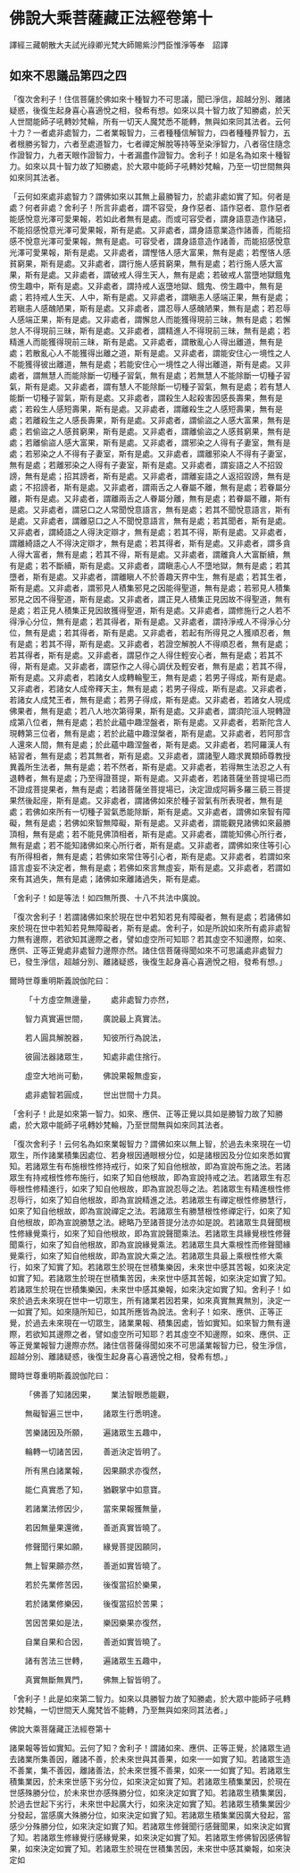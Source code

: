 # 佛說大乘菩薩藏正法經卷第十

譯經三藏朝散大夫試光祿卿光梵大師賜紫沙門臣惟淨等奉　詔譯

## 如來不思議品第四之四 

「復次舍利子！住信菩薩於佛如來十種智力不可思議，聞已淨信，超越分別、離諸疑惑，後復生起身喜心喜適悅之相，發希有想。如來以具十智力故了知勝處，於天人世間能師子吼轉妙梵輪，所有一切天人魔梵悉不能轉，無與如來同其法者。云何十力？一者處非處智力，二者業報智力，三者種種信解智力，四者種種界智力，五者根勝劣智力，六者至處道智力，七者禪定解脫等持等至染淨智力，八者宿住隨念作證智力，九者天眼作證智力，十者漏盡作證智力。舍利子！如是名為如來十種智力。如來以具十智力故了知勝處，於大眾中能師子吼轉妙梵輪，乃至一切世間無與如來同其法者。

「云何如來處非處智力？謂佛如來以其無上最勝智力，於處非處如實了知。何者是處？何者非處？舍利子！所言非處者，謂不容受，身作惡者、語作惡者、意作惡者能感悅意光澤可愛果報，若如此者無有是處。而或可容受者，謂身語意造作諸惡，不能招感悅意光澤可愛果報，斯有是處。又非處者，謂身語意業造作諸善，而能招感不悅意光澤可愛果報，無有是處。可容受者，謂身語意造作諸善，而能招感悅意光澤可愛果報，斯有是處。又非處者，謂慳悋人感大富果，無有是處；若慳悋人感貧窮果，斯有是處。又非處者，謂行施人感貧窮果，無有是處；若行施人感大富果，斯有是處。又非處者，謂破戒人得生天人，無有是處；若破戒人當墮地獄餓鬼傍生趣中，斯有是處。又非處者，謂持戒人返墮地獄、餓鬼、傍生趣中，無有是處；若持戒人生天、人中，斯有是處。又非處者，謂瞋恚人感端正果，無有是處；若瞋恚人感醜陋果，斯有是處。又非處者，謂忍辱人感醜陋果，無有是處；若忍辱人感端正果，斯有是處。又非處者，謂懈怠人而能獲得現前三昧，無有是處；若懈怠人不得現前三昧，斯有是處。又非處者，謂精進人不得現前三昧，無有是處；若精進人而能獲得現前三昧，斯有是處。又非處者，謂散亂心人得出離道，無有是處；若散亂心人不能獲得出離之道，斯有是處。又非處者，謂能安住心一境性之人不能獲得彼出離道，無有是處；若能安住心一境性之人得出離道，斯有是處。又非處者，謂無慧人而能除斷一切種子習氣，無有是處；若無慧人不能除斷一切種子習氣，斯有是處。又非處者，謂有慧人不能除斷一切種子習氣，無有是處；若有慧人能斷一切種子習氣，斯有是處。又非處者，謂殺生人起殺害因感長壽果，無有是處；若殺生人感短壽果，斯有是處。又非處者，謂離殺生之人感短壽果，無有是處；若離殺生之人感長壽果，斯有是處。又非處者，謂偷盜之人感大富果，無有是處；若偷盜之人感貧窮果，斯有是處。又非處者，謂離偷盜之人感貧窮果，無有是處；若離偷盜人感大富果，斯有是處。又非處者，謂邪染之人得有子妻室，無有是處；若邪染之人不得有子妻室，斯有是處。又非處者，謂離邪染人不得有子妻室，無有是處；若離邪染之人得有子妻室，斯有是處。又非處者，謂妄語之人不招毀謗，無有是處；招其謗者，斯有是處。又非處者，謂離妄語之人返招毀謗，無有是處；不招謗者，斯有是處。又非處者，謂兩舌之人眷屬不離，無有是處；若眷屬分離，斯有是處。又非處者，謂離兩舌之人眷屬分離，無有是處；若眷屬不離，斯有是處。又非處者，謂惡口之人常聞悅意語言，無有是處；若其不聞悅意語言，斯有是處。又非處者，謂離惡口之人不聞悅意語言，無有是處；若其聞者，斯有是處。又非處者，謂綺語之人得決定辯才，無有是處；若其不得，斯有是處。又非處者，謂離綺語之人不得決定辯才，無有是處；若其得者，斯有是處。又非處者，謂多貪人得大富者，無有是處；若其不得，斯有是處。又非處者，謂離貪人大富斷續，無有是處；若不斷續，斯有是處。又非處者，謂瞋恚心人不墮地獄，無有是處；若其墮者，斯有是處。又非處者，謂離瞋人不於善趣天界中生，無有是處；若其生者，斯有是處。又非處者，謂邪見人積集邪見之因能得聖道，無有是處；若邪見人積集邪見之因不得聖道，斯有是處。又非處者，謂正見人積集正見因故不得聖道，無有是處；若正見人積集正見因故獲得聖道，斯有是處。又非處者，謂修施行之人若不得淨心分位，無有是處；若其得者，斯有是處。又非處者，謂持淨戒人不得淨心分位，無有是處；若其得者，斯有是處。又非處者，若起有所得見之人獲順忍者，無有是處；若其不得，斯有是處。又非處者，若證空解脫人不得順忍者，無有是處；若其得者，斯有是處。又非處者，謂惡作之人得住輕安心者，無有是處；若其不得，斯有是處。又非處者，謂惡作之人得心調伏及輕安者，無有是處；若其不得，斯有是處。又非處者，若諸女人成轉輪聖王，無有是處；若男子得成，斯有是處。又非處者，若諸女人成帝釋天主，無有是處；若男子得成，斯有是處。又非處者，若諸女人成梵王者，無有是處；若男子得成，斯有是處。又非處者，若諸女人現成佛果者，無有是處；若八人地次第得果，斯有是處。又非處者，謂須陀洹人現轉證成第八位者，無有是處；若於此蘊中趣涅盤者，斯有是處。又非處者，若斯陀含人現轉第三位者，無有是處；若於此蘊中趣涅槃者，斯有是處。又非處者，若阿那含人還來人間，無有是處；於此蘊中趣涅盤者，斯有是處。又非處者，若阿羅漢人有結習者，無有是處；若其無者，斯有是處。又非處者，謂諸聖人趣求異類師尊教授異義所生法者，無有是處；若不然者，斯有是處。又非處者，若得無生法忍之人有退轉者，無有是處；乃至得證菩提，斯有是處。又非處者，若諸菩薩坐菩提場已而不證成菩提果者，無有是處；若諸菩薩坐菩提場已，決定證成阿耨多羅三藐三菩提果然後起座，斯有是處。又非處者，謂諸佛如來於種子習氣有所表現者，無有是處；若佛如來所有一切種子習氣悉能除斷，斯有是處。又非處者，謂佛如來智有障礙，無有是處；若佛如來智無障礙，斯有是處。又非處者，謂能觀見諸佛如來最勝頂相，無有是處；若不能見佛頂相者，斯有是處。又非處者，謂能知佛心所行者，無有是處；若不能知諸佛如來心所行者，斯有是處。又非處者，謂佛如來住等引心有所得相者，無有是處；若佛如來常住等引心者，斯有是處。又非處者，若謂如來語言虛妄不決定者，無有是處；若佛如來言無虛妄，斯有是處。又非處者，若謂如來有其過失，無有是處；諸佛如來離諸過失，斯有是處。

「舍利子！如是等法！如四無所畏、十八不共法中廣說。

「復次舍利子！若謂諸佛如來於現在世中若知若見有障礙者，無有是處；若諸佛如來於現在世中若知若見無障礙者，斯有是處。舍利子，如是所說如來所有處非處智力無有邊際，若欲知其邊際之者，譬如虛空所可知耶？若其虛空不知邊際，如來、應供、正等正覺處非處智力邊際亦然。諸住信菩薩得聞如來不可思議處非處智力已，發生淨信，超越分別、離諸疑惑，後復生起身喜心喜適悅之相，發希有想。」

爾時世尊重明斯義說伽陀曰：

&emsp;&emsp;「十方虛空無邊量，&emsp;&emsp;處非處智力亦然，

&emsp;&emsp;智力真實遍世間，&emsp;&emsp;廣說最上真實法。

&emsp;&emsp;若人圓具解脫器，&emsp;&emsp;知彼所行為說法，

&emsp;&emsp;彼圓法器諸眾生，&emsp;&emsp;知處非處住捨行。

&emsp;&emsp;虛空大地尚可動，&emsp;&emsp;佛說果報無虛妄，

&emsp;&emsp;處非處智若圓成，&emsp;&emsp;世出世間十力具。

「舍利子！此是如來第一智力。如來、應供、正等正覺以具如是勝智力故了知勝處，於大眾中能師子吼轉妙梵輪，乃至世間無與如來同其法者。

「復次舍利子！云何名為如來業報智力？謂佛如來以無上智，於過去未來現在一切眾生，所作諸業積集因處位、若身根因通眼根分位，如是諸根因及分位如來悉如實知。若諸眾生有布施根性修持戒行，如來了知自他根故，即為宣說布施之法。若諸眾生有持戒根性修布施行，如來了知自他根故，即為宣說持戒之法。若諸眾生有忍辱根性修精進行，如來了知自他根故，即為宣說忍辱之法。若諸眾生有精進根性修忍辱行，如來了知自他根故，即為宣說精進之法。若諸眾生有禪定根性修勝慧行，如來了知自他根故，即為宣說禪定之法。若諸眾生有勝慧根性修禪定行，如來了知自他根故，即為宣說勝慧之法。總略乃至諸菩提分法亦如是說。若諸眾生具聲聞根性修緣覺乘行，如來了知自他根故，即為宣說聲聞乘法。若諸眾生具緣覺根性修聲聞乘行，如來了知自他根故，即為宣說緣覺乘法。若諸眾生具大乘根性而修聲聞緣覺乘行，如來了知自他根故，即為宣說大乘之法。若諸眾生具最上乘根性修大乘行，如來了知實了知。若諸眾生於現在世積集樂因，未來世中感其苦報，如來決定如實了知。若諸眾生於現在世積集苦因，未來世中感其苦報，如來決定如實了知。若諸眾生於現在世積集樂因，未來世中感其樂報，如來決定如實了知。舍利子！如來於過去未來現在世中一切眾生，所有諸業若因若果，如來真實無異無別，決定一一如實了知。如來隨所知已，如其所應皆為說法。舍利子！如來、應供、正等正覺，於過去未來現在一切眾生，諸業果報、積集因處，皆如實知。如來智力無有邊際，若欲知其邊際之者，譬如虛空所可知耶？若其虛空不知邊際，如來、應供、正等正覺業報智力邊際亦然。諸住信菩薩得聞如來不可思議業報智力已，發生淨信，超越分別、離諸疑惑，後復生起身喜心喜適悅之相，發希有想。」

爾時世尊重明斯義說伽陀曰：

&emsp;&emsp;「佛善了知諸因果，&emsp;&emsp;業法智眼悉能觀，

&emsp;&emsp;無礙智遍三世中，&emsp;&emsp;諸眾生行悉明達。

&emsp;&emsp;苦樂諸因及所願，&emsp;&emsp;遍諸眾生五趣中，

&emsp;&emsp;輪轉一切諸苦因，&emsp;&emsp;善逝決定皆明了。

&emsp;&emsp;所有黑白諸業報，&emsp;&emsp;因果願求亦復然，

&emsp;&emsp;能仁真實悉了知，&emsp;&emsp;猶觀掌中如意寶。

&emsp;&emsp;若諸業法修因少，&emsp;&emsp;當來果報獲無量，

&emsp;&emsp;若因無量果還微，&emsp;&emsp;善逝真實皆曉了。

&emsp;&emsp;修聲聞行果如願，&emsp;&emsp;緣覺菩提因願同，

&emsp;&emsp;無上智果願亦然，&emsp;&emsp;善逝如實皆曉了。

&emsp;&emsp;若於先業修苦因，&emsp;&emsp;後復當招於樂果，

&emsp;&emsp;若於諸業修樂因，&emsp;&emsp;後復當招於苦果；

&emsp;&emsp;苦因苦果如是法，&emsp;&emsp;樂因樂果亦復然，

&emsp;&emsp;自業自果和合因，&emsp;&emsp;善逝如實皆曉了。

&emsp;&emsp;諸有苦法三世轉，&emsp;&emsp;遍諸眾生五趣中，

&emsp;&emsp;真實無斷無異門，&emsp;&emsp;佛無上智皆明了。

「舍利子！此是如來第二智力。如來以具勝智力故了知勝處，於大眾中能師子吼轉妙梵輪，一切世間天人魔梵皆不能轉，乃至無與如來同其法者。」

佛說大乘菩薩藏正法經卷第十

諸果報等皆如實知。云何了知？舍利子！謂諸如來、應供、正等正覺，於諸眾生過去諸業所集善因，離諸不善，於未來世與其善果，如來一一如實了知。若諸眾生造不善業，集不善因，離諸善法，於未來世獲不善果，如來一一如實了知。若諸眾生積集業因，於未來世感下劣分位，如來決定如實了知。若諸眾生積集業因，於現在世感殊勝分位，於未來世亦感殊勝分位，如來決定如實了知。若諸眾生積集業因，於過去世起下劣行，未來世中起廣大行，如來決定如實了知。若諸眾生積集業因少分發起，當感廣大殊勝分位，如來決定如實了知。若諸眾生積集業因廣大發起，當感少分殊勝分位，如來決定如實了知。若諸眾生修聲聞行感聲聞果，如來決定如實了知。若諸眾生修緣覺行感緣覺果，如來決定如實了知。若諸眾生修佛智因感佛智果，如來決定如實了知。若諸眾生於現在世積集苦因，未來世中感其樂報，如來決定如